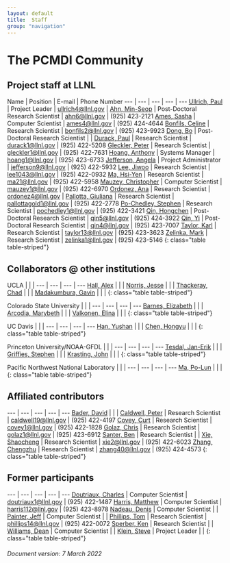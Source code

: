 ```yaml
---
layout: default
title:  Staff
group: "navigation"
---
```


# The PCMDI Community

## Project staff at LLNL

Name | Position | E-mail | Phone Number
--- | --- | --- | --- | ---
[Ullrich, Paul][ullrich] | Project Leader | ullrich4@llnl.gov |
[Ahn, Min-Seop][ahn] | Post-Doctoral Research Scientist | ahn6@llnl.gov | (925) 423-2121
[Ames, Sasha][ames] | Computer Scientist | ames4@llnl.gov | (925) 424-4644
[Bonfils, Celine][bonfils] | Research Scientist | bonfils2@llnl.gov | (925) 423-9923
[Dong, Bo][dong] | Post-Doctoral Research Scientist | | 
[Durack, Paul][durack] | Research Scientist | durack1@llnl.gov | (925) 422-5208
[Gleckler, Peter][gleckler] | Research Scientist | gleckler1@llnl.gov | (925) 422-7631
[Hoang, Anthony][hoang] | Systems Manager | hoang1@llnl.gov | (925) 423-6733
[Jefferson, Angela][jefferson] | Project Administrator | jefferson9@llnl.gov | (925) 422-5932
[Lee, Jiwoo][lee] | Research Scientist | lee1043@llnl.gov | (925) 422-0932
[Ma, Hsi-Yen][ma] | Research Scientist | ma21@llnl.gov | (925) 422-5958
[Mauzey, Christopher][mauzey] | Computer Scientist | mauzey1@llnl.gov | (925) 422-6970
[Ordonez, Ana][ordonez] | Research Scientist | ordonez4@llnl.gov | 
[Pallotta, Giuliana][pallotta] | Research Scientist | pallottagold1@llnl.gov | (925) 422-2778
[Po-Chedley, Stephen][pochedley] | Research Scientist | pochedley1@llnl.gov | (925) 422-3421
[Qin, Hongchen][qin5] | Post-Doctoral Research Scientist | qin5@llnl.gov | (925) 424-3922
[Qin, Yi][qin4] | Post-Doctoral Research Scientist | qin4@llnl.gov | (925) 423-7007
[Taylor, Karl][taylor] | Research Scientist | taylor13@llnl.gov | (925) 423-3623
[Zelinka, Mark][zelinka] | Research Scientist | zelinka1@llnl.gov | (925) 423-5146
{: class="table table-striped"}

## Collaborators @ other institutions

UCLA |  |  |
--- | --- | --- | ---
[Hall, Alex][hall] | | |
[Norris, Jesse][norris] | | |
[Thackeray, Chad][thackeray] | | |
[Madakumbura, Gavin][madakumbura] | | |
{: class="table table-striped"}

Colorado State University |  |  |
--- | --- | --- | ---
[Barnes, Elizabeth][barnes] | | |
[Arcodia, Marybeth][arcodia] | | |
[Valkonen, Elina][valkonen] | | |
{: class="table table-striped"}

UC Davis |  |  |
--- | --- | --- | ---
[Han, Yushan][hany] | | |
[Chen, Hongyu][chenh] | | |
{: class="table table-striped"}

Princeton University/NOAA-GFDL |  |  |
--- | --- | --- | ---
[Tesdal, Jan-Erik][tesdal] | | |
[Griffies, Stephen][griffies] | | |
[Krasting, John][krasting] | | |
{: class="table table-striped"}

Pacific Northwest National Laboratory |  |  |
--- | --- | --- | ---
[Ma, Po-Lun][mapnnl] | | |
{: class="table table-striped"}

## Affiliated contributors

--- | --- | --- | --- | ---
[Bader, David][bader] | | |
[Caldwell, Peter][caldwell] | Research Scientist | caldwell19@llnl.gov | (925) 422-4197
[Covey, Curt][covey] | Research Scientist | covey1@llnl.gov | (925) 422-1828
[Golaz, Chris][golaz] | Research Scientist | golaz1@llnl.gov | (925) 423-6912
[Santer, Ben][santer] | Research Scientist | |
[Xie, Shaocheng][xie] | Research Scientist | xie2@llnl.gov | (925) 422-6023
[Zhang, Chengzhu][zhang40] | Research Scientist | zhang40@llnl.gov | (925) 424-4573
{: class="table table-striped"}

## Former participants

--- | --- | --- | --- | ---
[Doutriaux, Charles][doutriaux] | Computer Scientist | doutriaux1@llnl.gov | (925) 422-1487
[Harris, Matthew][harris] | Computer Scientist | harris112@llnl.gov | (925) 423-8978
[Nadeau, Denis][nadeau] | Computer Scientist | |
[Painter, Jeff][painter] | Computer Scientist | |
[Phillips, Tom][phillips] | Research Scientist | phillips14@llnl.gov | (925) 422-0072
[Sperber, Ken][sperber] | Research Scientist | |
[Williams, Dean][williams] | Computer Scientist	 | |
[Klein, Steve][klein] | Project Leader | |
{: class="table table-striped"}

###### Document version: 7 March 2022

[ahn]: https://people.llnl.gov/ahn6
[ames]: {{site.baseurl}}/staff/ames
[bader]: https://people.llnl.gov/bader2
[bonfils]: {{site.baseurl}}/staff/bonfils
[caldwell]: {{site.baseurl}}/staff/caldwell
[covey]: {{site.baseurl}}/staff/covey
[dong]: {{site.baseurl}}/staff/#
[doutriaux]: {{site.baseurl}}/staff/doutriaux
[durack]: {{site.baseurl}}/staff/durack
[golaz]: https://people.llnl.gov/golaz1
[gleckler]: {{site.baseurl}}/staff/gleckler
[harris]: {{site.baseurl}}/staff/harris
[hoang]: {{site.baseurl}}/staff/hoang
[klein]: {{site.baseurl}}/staff/#
[lee]:  {{site.baseurl}}/staff/lee
[ma]: https://people.llnl.gov/ma21
[mauzey]: https://people.llnl.gov/mauzey1
[ordonez]: https://people.llnl.gov/ordonez4
[nadeau]: {{site.baseurl}}/staff/nadeau
[painter]: {{site.baseurl}}/staff/painter
[pallotta]: https://people.llnl.gov/pallottagold1
[phillips]: {{site.baseurl}}/staff/phillips
[pochedley]: https://people.llnl.gov/pochedley1
[qin5]: https://people.llnl.gov/qin5
[qin4]: https://people.llnl.gov/qin4
[santer]: {{site.baseurl}}/staff/santer
[sperber]: {{site.baseurl}}/staff/sperber
[taylor]: {{site.baseurl}}/staff/taylor
[ullrich]: https://people.llnl.gov/ullrich4
[williams]:{{site.baseurl}}/staff/williams
[jefferson]: {{site.baseurl}}/staff/jefferson
[xie]: {{site.baseurl}}/staff/Xie
[zelinka]: https://mzelinka.github.io
[zhang40]: https://people.llnl.gov/zhang40

[hall]: https://dept.atmos.ucla.edu/alexhall/people/alex-hall
[norris]: https://dept.atmos.ucla.edu/alexhall/people/jesse-norris
[thackeray]: https://dept.atmos.ucla.edu/alexhall/people/chad-thackeray
[madakumbura]: https://dept.atmos.ucla.edu/alexhall/people/gavin-dayanga

[barnes]: https://www.atmos.colostate.edu/people/faculty/barnes/
[arcodia]: https://sites.google.com/view/barnesgroup-csu/group
[valkonen]: https://sites.google.com/view/barnesgroup-csu/group

[chenh]: https://climate.ucdavis.edu/people.php
[hany]: https://climate.ucdavis.edu/people.php

[tesdal]: https://aos.princeton.edu/people/jan-erik-tesdal
[griffies]: https://www.gfdl.noaa.gov/stephen-griffies-homepage/
[krasting]: https://www.gfdl.noaa.gov/john-krasting-homepage/

[mapnnl]: https://www.pnnl.gov/science/staff/staff_info.asp?staff_num=7579
